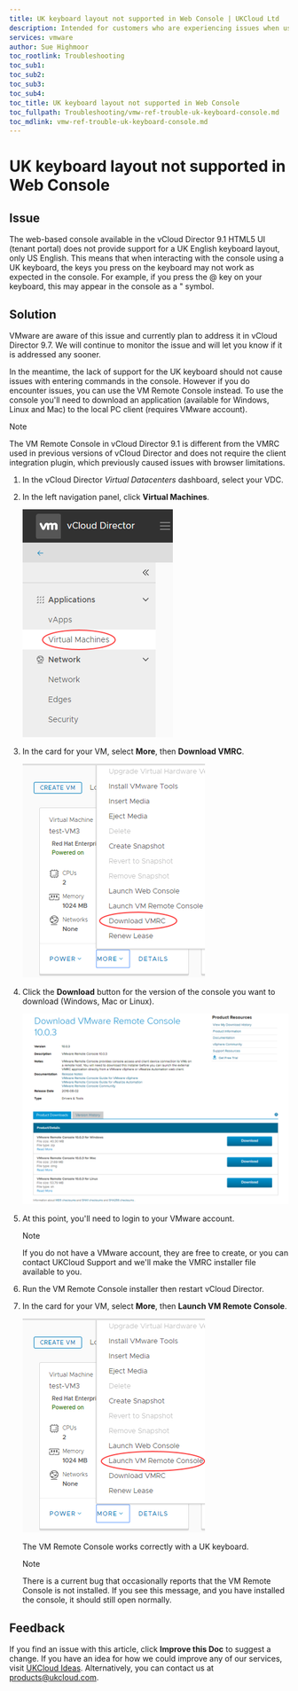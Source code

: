```yaml
---
title: UK keyboard layout not supported in Web Console | UKCloud Ltd
description: Intended for customers who are experiencing issues when using a UK keyboard to interact with the VMware Web Console
services: vmware
author: Sue Highmoor
toc_rootlink: Troubleshooting
toc_sub1: 
toc_sub2:
toc_sub3:
toc_sub4:
toc_title: UK keyboard layout not supported in Web Console
toc_fullpath: Troubleshooting/vmw-ref-trouble-uk-keyboard-console.md
toc_mdlink: vmw-ref-trouble-uk-keyboard-console.md
---
```


# UK keyboard layout not supported in Web Console

## Issue

The web-based console available in the vCloud Director 9.1 HTML5 UI (tenant portal) does not provide support for a UK English keyboard layout, only US English. This means that when interacting with the console using a UK keyboard, the keys you press on the keyboard may not work as expected in the console. For example, if you press the @ key on your keyboard, this may appear in the console as a " symbol.

## Solution

VMware are aware of this issue and currently plan to address it in vCloud Director 9.7. We will continue to monitor the issue and will let you know if it is addressed any sooner.

In the meantime, the lack of support for the UK keyboard should not cause issues with entering commands in the console. However if you do encounter issues, you can use the VM Remote Console instead. To use the console you'll need to download an application (available for Windows, Linux and Mac) to the local PC client (requires VMware account).

> [!NOTE]
> The VM Remote Console in vCloud Director 9.1 is different from the VMRC used in previous versions of vCloud Director and does not require the client integration plugin, which previously caused issues with browser limitations.

1. In the vCloud Director *Virtual Datacenters* dashboard, select your VDC.

2. In the left navigation panel, click **Virtual Machines**.

    ![Virtual Machines menu option](images/vmw-vcd91-tab-vms.png)

3. In the card for your VM, select **More**, then **Download VMRC**.

    ![Download VMRC menu option for VM](images/vmw-vcd91-mnu-download-vmrc.png)

4. Click the **Download** button for the version of the console you want to download (Windows, Mac or Linux).

    ![Download VMRC page](images/vmw-vmrc-download.png)

5. At this point, you'll need to login to your VMware account.

    > [!NOTE]
    > If you do not have a VMware account, they are free to create, or you can contact UKCloud Support and we'll make the VMRC installer file available to you.

6. Run the VM Remote Console installer then restart vCloud Director.

7. In the card for your VM, select **More**, then **Launch VM Remote Console**.

    ![Launch VM Remote Console menu option for VM](images/vmw-vcd91-mnu-launch-vmrc.png)

    The VM Remote Console works correctly with a UK keyboard.

    > [!NOTE]
    > There is a current bug that occasionally reports that the VM Remote Console is not installed. If you see this message, and you have installed the console, it should still open normally.

## Feedback

If you find an issue with this article, click **Improve this Doc** to suggest a change. If you have an idea for how we could improve any of our services, visit [UKCloud Ideas](https://ideas.ukcloud.com). Alternatively, you can contact us at <products@ukcloud.com>.